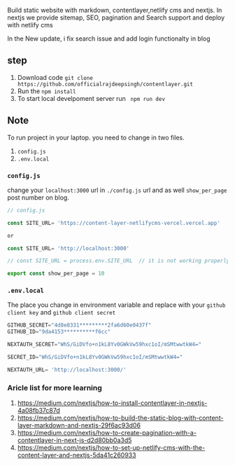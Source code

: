 Build static website with markdown, contentlayer,netlify cms and nextjs.
In nextjs we provide sitemap, SEO, pagination and Search support and deploy with netlify cms

In the New update, i fix search issue and add login functionalty in blog

## step
1. Download code `git clone https://github.com/officialrajdeepsingh/contentlayer.git`
2. Run the `npm install`
3. To start local develpoment server run ` npm run dev`

## Note 
To run project in your laptop. you need to change in two files.
1. `config.js`
2. `.env.local`

### `config.js`
change your ` localhost:3000 ` url in `./config.js` url and as well `show_per_page` post number on blog.

```javascript
// config.js

const SITE_URL= 'https://content-layer-netlifycms-vercel.vercel.app'

or

const SITE_URL= 'http://localhost:3000'

// const SITE_URL = process.env.SITE_URL  // it is not working properly

export const show_per_page = 10

```
### `.env.local`
The place you change in environment variable and replace with your `github client key` and `github client secret`

```javascript
GITHUB_SECRET="4d8e8331*********2fa6d60e0437f"
GITHUB_ID="9da4153**********f6cc"

NEXTAUTH_SECRET="WhS/GiDVfo+n1kL8Yv0GWkVw59hxc1oI/mSMtwwtkW4="

SECRET_ID="WhS/GiDVfo+n1kL8Yv0GWkVw59hxc1oI/mSMtwwtkW4="

NEXTAUTH_URL= 'http://localhost:3000/'
```


### Aricle list for more learning
1. https://medium.com/nextjs/how-to-install-contentlayer-in-nextjs-4a08fb37c87d
2. https://medium.com/nextjs/how-to-build-the-static-blog-with-content-layer-markdown-and-nextjs-29f6ac93d06
3. https://medium.com/nextjs/how-to-create-pagination-with-a-contentlayer-in-next-js-d2d80bb0a3d5
4. https://medium.com/nextjs/how-to-set-up-netlify-cms-with-the-content-layer-and-nextjs-5da41c260933